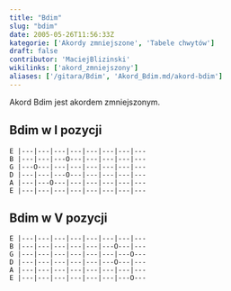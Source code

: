 ```yaml
---
title: "Bdim"
slug: "bdim"
date: 2005-05-26T11:56:33Z
kategorie: ['Akordy zmniejszone', 'Tabele chwytów']
draft: false
contributor: 'MaciejBlizinski'
wikilinks: ['akord_zmniejszony']
aliases: ['/gitara/Bdim', 'Akord_Bdim.md/akord-bdim']
---
```

Akord Bdim jest akordem zmniejszonym<!-- link nie odnosił się do niczego: 'Bdim' ('content/parked/tabele-chwytow/Bdim.md') links to 'akord_zmniejszony' ('content/parked/tabele-chwytow/akord_zmniejszony.md') and that does not exist -->.

## Bdim w I pozycji


```
E |---|---|---|---|---|---|---|---
B |---|---|---O---|---|---|---|---
G |---O---|---|---|---|---|---|---
D |---|---|---O---|---|---|---|---
A |---|---O---|---|---|---|---|---
E |---|---|---|---|---|---|---|---
```


## Bdim w V pozycji


```
E |---|---|---|---|---|---|---|---
B |---|---|---|---|---|---O---|---
G |---|---|---|---|---|---|---O---
D |---|---|---|---|---|---O---|---
A |---|---|---|---|---|---|---|---
E |---|---|---|---|---|---|---O---
```



